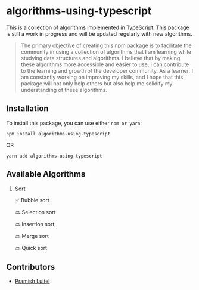 # algorithms-using-typescript

This is a collection of algorithms implemented in TypeScript. This package is still a work in progress and will be updated regularly with new algorithms.

> The primary objective of creating this npm package is to facilitate the community in using a collection of algorithms that I am learning while studying data structures and algorithms. I believe that by making these algorithms more accessible and easier to use, I can contribute to the learning and growth of the developer community. As a learner, I am constantly working on improving my skills, and I hope that this package will not only help others but also help me solidify my understanding of these algorithms.


## Installation

To install this package, you can use either `npm or yarn`:

```
npm install algorithms-using-typescript
```

OR

```
yarn add algorithms-using-typescript
```

## Available Algorithms
1. Sort
    
    ✅ Bubble sort

    🔜 Selection sort

    🔜 Insertion sort

    🔜 Merge sort
    
    🔜 Quick sort

## Contributors

- [Pramish Luitel](https://www.linkedin.com/in/pramish-luitel/)